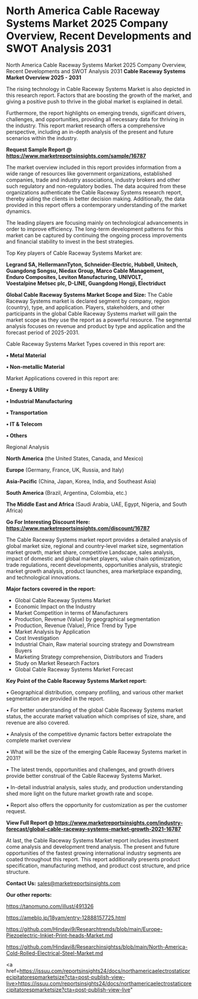 # North America Cable Raceway Systems Market 2025 Company Overview, Recent Developments and SWOT Analysis 2031
North America Cable Raceway Systems Market 2025 Company Overview, Recent Developments and SWOT Analysis 2031
<Strong> Cable Raceway Systems Market Overview 2025 - 2031</strong>

The rising technology in Cable Raceway Systems Market is also depicted in this research report. Factors that are boosting the growth of the market, and giving a positive push to thrive in the global market is explained in detail.

Furthermore, the report highlights on emerging trends, significant drivers, challenges, and opportunities, providing all necessary data for thriving in the industry. This report market research offers a comprehensive perspective, including an in-depth analysis of the present and future scenarios within the industry.

<strong>Request Sample Report @ <a href=https://www.marketreportsinsights.com/sample/16787>https://www.marketreportsinsights.com/sample/16787</a></strong>

The market overview included in this report provides information from a wide range of resources like government organizations, established companies, trade and industry associations, industry brokers and other such regulatory and non-regulatory bodies. The data acquired from these organizations authenticate the Cable Raceway Systems research report, thereby aiding the clients in better decision making. Additionally, the data provided in this report offers a contemporary understanding of the market dynamics.

The leading players are focusing mainly on technological advancements in order to improve efficiency. The long-term development patterns for this market can be captured by continuing the ongoing process improvements and financial stability to invest in the best strategies.

Top Key players of Cable Raceway Systems Market are:

<strong>Legrand SA, HellermannTyton, Schneider-Electric, Hubbell, Unitech, Guangdong Songsu, Niedax Group, Marco Cable Management, Enduro Composites, Leviton Manufacturing, UNIVOLT, Voestalpine Metsec plc, D-LINE, Guangdong Hongji, Electriduct</strong>

<strong><b>Global Cable Raceway Systems Market Scope and Size:</b></strong>
The Cable Raceway Systems market is declared segment by company, region (country), type, and application. Players, stakeholders, and other participants in the global Cable Raceway Systems market will gain the market scope as they use the report as a powerful resource. The segmental analysis focuses on revenue and product by type and application and the forecast period of 2025-2031.

Cable Raceway Systems Market Types covered in this report are:

<strong>• Metal Material

• Non-metallic Material</strong>

Market Applications covered in this report are:

<strong>• Energy & Utility

• Industrial Manufacturing

• Transportation

• IT & Telecom

• Others</strong> 

Regional Analysis

<strong>North America</strong> (the United States, Canada, and Mexico)

<strong>Europe</strong> (Germany, France, UK, Russia, and Italy)

<strong>Asia-Pacific</strong> (China, Japan, Korea, India, and Southeast Asia)

<strong>South America</strong> (Brazil, Argentina, Colombia, etc.)

<strong>The Middle East and Africa</strong> (Saudi Arabia, UAE, Egypt, Nigeria, and South Africa)

<strong>Go For Interesting Discount Here: <a href=https://www.marketreportsinsights.com/discount/16787>https://www.marketreportsinsights.com/discount/16787</a></strong>

The Cable Raceway Systems market report provides a detailed analysis of global market size, regional and country-level market size, segmentation market growth, market share, competitive Landscape, sales analysis, impact of domestic and global market players, value chain optimization, trade regulations, recent developments, opportunities analysis, strategic market growth analysis, product launches, area marketplace expanding, and technological innovations.

<strong><b>Major factors covered in the report:</b></strong>
<ul>
  <li>Global Cable Raceway Systems Market </li>
  <li>Economic Impact on the Industry</li>
  <li>Market Competition in terms of Manufacturers</li>
  <li>Production, Revenue (Value) by geographical segmentation</li>
  <li>Production, Revenue (Value), Price Trend by Type</li>
  <li>Market Analysis by Application</li>
  <li>Cost Investigation</li>
  <li>Industrial Chain, Raw material sourcing strategy and Downstream Buyers</li>
  <li>Marketing Strategy comprehension, Distributors and Traders</li>
  <li>Study on Market Research Factors</li>
  <li>Global Cable Raceway Systems Market Forecast</li>
</ul>

<strong><b>Key Point of the Cable Raceway Systems Market report:</b></strong>

• Geographical distribution, company profiling, and various other market segmentation are provided in the report.

• For better understanding of the global Cable Raceway Systems market status, the accurate market valuation which comprises of size, share, and revenue are also covered.

• Analysis of the competitive dynamic factors better extrapolate the complete market overview

• What will be the size of the emerging Cable Raceway Systems market in 2031?

• The latest trends, opportunities and challenges, and growth drivers provide better construal of the Cable Raceway Systems Market.

• In-detail industrial analysis, sales study, and production understanding shed more light on the future market growth rate and scope.

• Report also offers the opportunity for customization as per the customer request.

<strong><b>View Full Report @ <a href=https://www.marketreportsinsights.com/industry-forecast/global-cable-raceway-systems-market-growth-2021-16787>https://www.marketreportsinsights.com/industry-forecast/global-cable-raceway-systems-market-growth-2021-16787</a></b></strong>


At last, the Cable Raceway Systems Market report includes investment come analysis and development trend analysis. The present and future opportunities of the fastest growing international industry segments are coated throughout this report. This report additionally presents product specification, manufacturing method, and product cost structure, and price structure.

<strong>Contact Us:</strong>
sales@marketreportsinsights.com

<strong>Our other reports:</strong>

<a href=https://tanomuno.com/illust/491326>https://tanomuno.com/illust/491326</a>

<a href=https://ameblo.jp/18yam/entry-12888157725.html>https://ameblo.jp/18yam/entry-12888157725.html</a>

<a href=https://github.com/Hindavi9/Researchtrends/blob/main/Europe-Piezoelectric-Inkjet-Print-heads-Market.md>https://github.com/Hindavi9/Researchtrends/blob/main/Europe-Piezoelectric-Inkjet-Print-heads-Market.md</a>

<a href=https://github.com/Hindavi8/Researchinsightss/blob/main/North-America-Cold-Rolled-Electrical-Steel-Market.md>https://github.com/Hindavi8/Researchinsightss/blob/main/North-America-Cold-Rolled-Electrical-Steel-Market.md</a>

<a href=https://issuu.com/reportsinsights24/docs/northamericaelectrostaticprecipitatorespmarketsize?cta=post-publish-view-live>https://issuu.com/reportsinsights24/docs/northamericaelectrostaticprecipitatorespmarketsize?cta=post-publish-view-live</a>"
